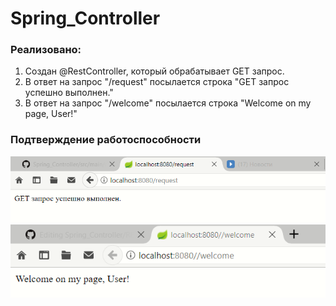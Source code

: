 # Spring_Controller
### Реализовано:
1. Создан @RestController, который обрабатывает GET запрос.
2. В ответ на запрос "/request" посылается строка "GET запрос успешно выполнен."
2. В ответ на запрос "/welcome" посылается строка "Welcome on my page, User!"

### Подтверждение работоспособности
![Screenshot](https://github.com/Trushenkov/Spring_Controller/blob/master/src/main/java/com/example/demo/screen.PNG) <br>
![Screenshot](https://github.com/Trushenkov/Spring_Controller/blob/master/src/main/java/com/example/demo/screen2.PNG) <br>
